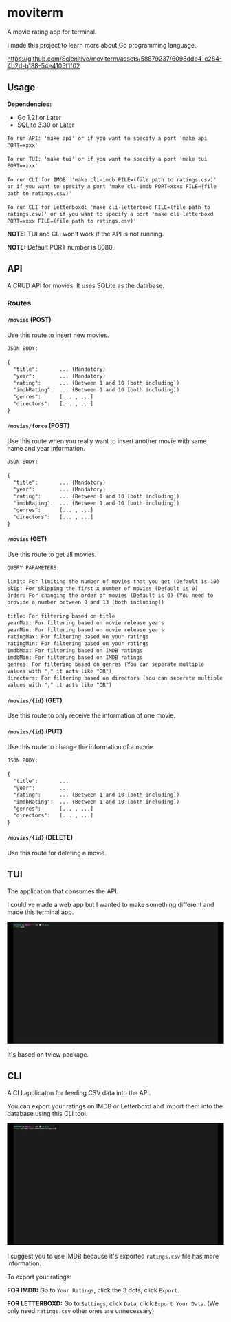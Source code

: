 # moviterm

A movie rating app for terminal.

I made this project to learn more about Go programming language.

https://github.com/Scienitive/moviterm/assets/58879237/6098ddb4-e284-4b2d-b188-54e4105f1f02

## Usage

**Dependencies:**
- Go 1.21 or Later
- SQLite 3.30 or Later

```
To run API: 'make api' or if you want to specify a port 'make api PORT=xxxx'

To run TUI: 'make tui' or if you want to specify a port 'make tui PORT=xxxx'

To run CLI for IMDB: 'make cli-imdb FILE=(file path to ratings.csv)' or if you want to specify a port 'make cli-imdb PORT=xxxx FILE=(file path to ratings.csv)'

To run CLI for Letterboxd: 'make cli-letterboxd FILE=(file path to ratings.csv)' or if you want to specify a port 'make cli-letterboxd PORT=xxxx FILE=(file path to ratings.csv)'
```

**NOTE:** TUI and CLI won't work if the API is not running.

**NOTE:** Default PORT number is 8080.

## API

A CRUD API for movies. It uses SQLite as the database.

### Routes

#### `/movies` (POST)

Use this route to insert new movies.

```
JSON BODY:

{
  "title":       ... (Mandatory)
  "year":        ... (Mandatory)
  "rating":      ... (Between 1 and 10 [both including])
  "imdbRating":  ... (Between 1 and 10 [both including])
  "genres":      [... , ...]
  "directors":   [... , ...]
}
```

#### `/movies/force` (POST)

Use this route when you really want to insert another movie with same name and year information.

```
JSON BODY:

{
  "title":       ... (Mandatory)
  "year":        ... (Mandatory)
  "rating":      ... (Between 1 and 10 [both including])
  "imdbRating":  ... (Between 1 and 10 [both including])
  "genres":      [... , ...]
  "directors":   [... , ...]
}
```

#### `/movies` (GET)

Use this route to get all movies.

```
QUERY PARAMETERS:

limit: For limiting the number of movies that you get (Default is 10)
skip: For skipping the first x number of movies (Default is 0)
order: For changing the order of movies (Default is 0) (You need to provide a number between 0 and 13 [both including])

title: For filtering based on title
yearMax: For filtering based on movie release years
yearMin: For filtering based on movie release years
ratingMax: For filtering based on your ratings
ratingMin: For filtering based on your ratings
imdbMax: For filtering based on IMDB ratings
imdbMin: For filtering based on IMDB ratings
genres: For filtering based on genres (You can seperate multiple values with "," it acts like "OR")
directors: For filtering based on directors (You can seperate multiple values with "," it acts like "OR")
```

#### `/movies/{id}` (GET)

Use this route to only receive the information of one movie.

#### `/movies/{id}` (PUT)

Use this route to change the information of a movie.

```
JSON BODY:

{
  "title":       ...
  "year":        ...
  "rating":      ... (Between 1 and 10 [both including])
  "imdbRating":  ... (Between 1 and 10 [both including])
  "genres":      [... , ...]
  "directors":   [... , ...]
}
```

#### `/movies/{id}` (DELETE)

Use this route for deleting a movie.

## TUI

The application that consumes the API.

I could've made a web app but I wanted to make something different and made this terminal app.

![Visual](./Assets/tui.gif)

It's based on tview package.

## CLI

A CLI applicaton for feeding CSV data into the API.

You can export your ratings on IMDB or Letterboxd and import them into the database using this CLI tool.

![Visual](./Assets/cli.gif)

I suggest you to use IMDB because it's exported `ratings.csv` file has more information.

To export your ratings:

**FOR IMDB:** Go to `Your Ratings`, click the 3 dots, click `Export`.

**FOR LETTERBOXD:** Go to `Settings`, click `Data`, click `Export Your Data`. (We only need `ratings.csv` other ones are unnecessary)

